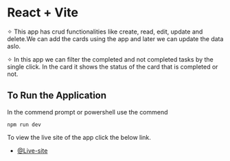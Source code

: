 # React + Vite

✧ This app has crud functionalities like create, read, edit, update and delete.We can add the cards using the app and later we can update the data aslo.

✧ In this app we can filter the completed and not completed tasks by the single click. In the card it shows the status of the card that is completed or not.

## To Run the Application

In the commend prompt or powershell use the commend

`npm run dev`

To view the live site of the app click the below link.

- [@Live-site](https://hilarious-gingersnap-6cec9d.netlify.app/)
